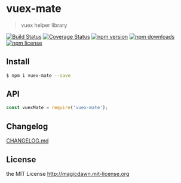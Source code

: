 # vuex-mate
> vuex helper library

[![Build Status](https://img.shields.io/travis/magicdawn/vuex-mate.svg?style=flat-square)](https://travis-ci.org/magicdawn/vuex-mate)
[![Coverage Status](https://img.shields.io/codecov/c/github/magicdawn/vuex-mate.svg?style=flat-square)](https://codecov.io/gh/magicdawn/vuex-mate)
[![npm version](https://img.shields.io/npm/v/vuex-mate.svg?style=flat-square)](https://www.npmjs.com/package/vuex-mate)
[![npm downloads](https://img.shields.io/npm/dm/vuex-mate.svg?style=flat-square)](https://www.npmjs.com/package/vuex-mate)
[![npm license](https://img.shields.io/npm/l/vuex-mate.svg?style=flat-square)](http://magicdawn.mit-license.org)

## Install
```sh
$ npm i vuex-mate --save
```

## API
```js
const vuexMate = require('vuex-mate');
```

## Changelog
[CHANGELOG.md](CHANGELOG.md)

## License
the MIT License http://magicdawn.mit-license.org